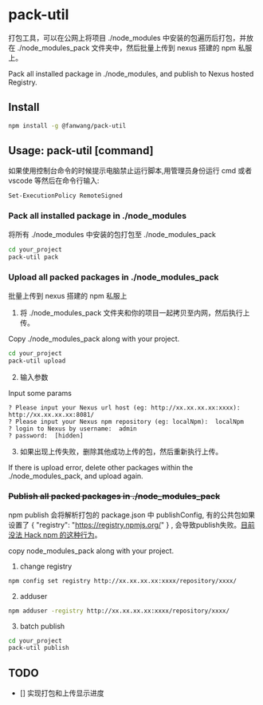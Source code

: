 # pack-util
打包工具，可以在公网上将项目 ./node_modules 中安装的包遍历后打包，并放在 ./node_modules_pack 文件夹中，然后批量上传到 nexus 搭建的 npm 私服上。

Pack all installed package in ./node_modules, and publish to Nexus hosted Registry.

## Install

```sh
npm install -g @fanwang/pack-util
```

## Usage: pack-util [command]

如果使用控制台命令的时候提示电脑禁止运行脚本,用管理员身份运行 cmd 或者 vscode 等然后在命令行输入:

```
Set-ExecutionPolicy RemoteSigned
```

### Pack all installed package in ./node_modules
将所有 ./node_modules 中安装的包打包至 ./node_modules_pack

```sh
cd your_project
pack-util pack
```

### Upload all packed packages in ./node_modules_pack
批量上传到 nexus 搭建的 npm 私服上

1. 将 ./node_modules_pack 文件夹和你的项目一起拷贝至内网，然后执行上传。

Copy ./node_modules_pack along with your project.


```sh
cd your_project
pack-util upload
```

2. 输入参数

Input some params

```
? Please input your Nexus url host (eg: http://xx.xx.xx.xx:xxxx): http://xx.xx.xx.xx:8081/
? Please input your Nexus npm repository (eg: localNpm):  localNpm
? login to Nexus by username:  admin
? password:  [hidden]
```

3. 如果出现上传失败，删除其他成功上传的包，然后重新执行上传。

If there is upload error, delete other packages within the ./node_modules_pack, and upload again.

###  ~~Publish all packed packages in ./node_modules_pack~~

npm publish 会将解析打包的 package.json 中 publishConfig, 有的公共包如果设置了 { "registry": "https://registry.npmjs.org/" } , 会导致publish失败。[目前没法 Hack npm 的这种行为](https://stackoverflow.com/questions/66914753/override-registry-mentioned-in-publishconfig-of-package-json-through-command-lin)。

copy node_modules_pack along with your project.

1. change registry 

```sh
npm config set registry http://xx.xx.xx.xx:xxxx/repository/xxxx/
```
2. adduser

```sh
npm adduser -registry http://xx.xx.xx.xx:xxxx/repository/xxxx/
```

3. batch publish

```sh
cd your_project
pack-util publish
```


## TODO
- [] 实现打包和上传显示进度
